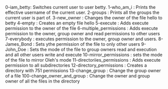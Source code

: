 0-iam_betty: Switches current user to user betty.
1-who_am_i : Prints the effective username of the current user.
2-groups : Prints all the groups the current user is part of.
3-new_owner : Changes the owner of the file hello to betty
4-empty : Creates an empty file hello
5-execute : Adds execute permission to the owner of the file
6-multiple_permissions : Adds execute permission to the owner, group owner and read permissions to other users
7-everybody : executes permission to the owner, group owner and users.
8-James_Bond : Sets ythe permission of the file to only other users
9-John_Doe : Sets the mode of the file to group owners read and execution and all other users write and execute
10-mirror_permissions : sets the mode of the file to mirror Oleh's mode
11-directoriies_permissions : Adds execute permission to all subdirectories
12-directory_permissions : Creates a directory with 751 permissions
13-change_group : Change the group owner of a file
100-change_owner_and_group : Change the owner and group owner of all the files in the directory


